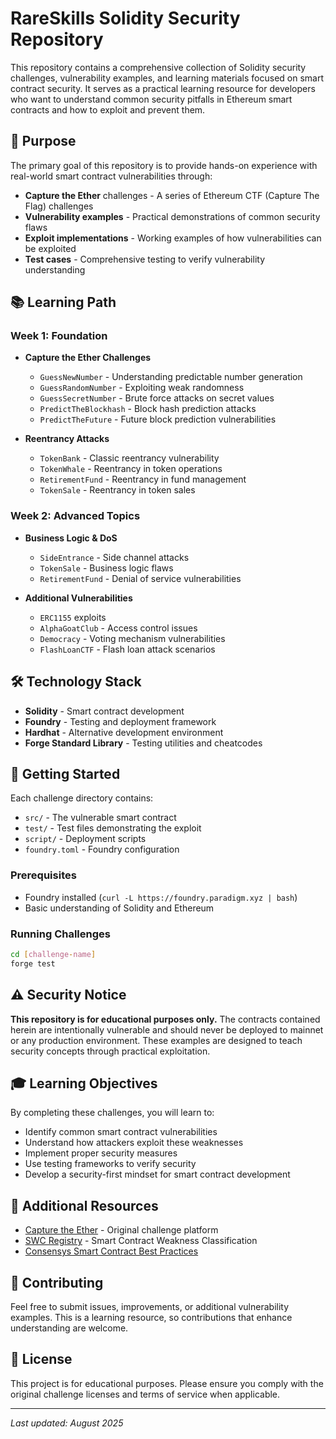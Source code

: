 # RareSkills Solidity Security Repository

This repository contains a comprehensive collection of Solidity security challenges, vulnerability examples, and learning materials focused on smart contract security. It serves as a practical learning resource for developers who want to understand common security pitfalls in Ethereum smart contracts and how to exploit and prevent them.

## 🎯 Purpose

The primary goal of this repository is to provide hands-on experience with real-world smart contract vulnerabilities through:
- **Capture the Ether** challenges - A series of Ethereum CTF (Capture The Flag) challenges
- **Vulnerability examples** - Practical demonstrations of common security flaws
- **Exploit implementations** - Working examples of how vulnerabilities can be exploited
- **Test cases** - Comprehensive testing to verify vulnerability understanding

## 📚 Learning Path

### Week 1: Foundation
- **Capture the Ether Challenges**
  - `GuessNewNumber` - Understanding predictable number generation
  - `GuessRandomNumber` - Exploiting weak randomness
  - `GuessSecretNumber` - Brute force attacks on secret values
  - `PredictTheBlockhash` - Block hash prediction attacks
  - `PredictTheFuture` - Future block prediction vulnerabilities

- **Reentrancy Attacks**
  - `TokenBank` - Classic reentrancy vulnerability
  - `TokenWhale` - Reentrancy in token operations
  - `RetirementFund` - Reentrancy in fund management
  - `TokenSale` - Reentrancy in token sales

### Week 2: Advanced Topics
- **Business Logic & DoS**
  - `SideEntrance` - Side channel attacks
  - `TokenSale` - Business logic flaws
  - `RetirementFund` - Denial of service vulnerabilities

- **Additional Vulnerabilities**
  - `ERC1155` exploits
  - `AlphaGoatClub` - Access control issues
  - `Democracy` - Voting mechanism vulnerabilities
  - `FlashLoanCTF` - Flash loan attack scenarios

## 🛠️ Technology Stack

- **Solidity** - Smart contract development
- **Foundry** - Testing and deployment framework
- **Hardhat** - Alternative development environment
- **Forge Standard Library** - Testing utilities and cheatcodes

## 🚀 Getting Started

Each challenge directory contains:
- `src/` - The vulnerable smart contract
- `test/` - Test files demonstrating the exploit
- `script/` - Deployment scripts
- `foundry.toml` - Foundry configuration

### Prerequisites
- Foundry installed (`curl -L https://foundry.paradigm.xyz | bash`)
- Basic understanding of Solidity and Ethereum

### Running Challenges
```bash
cd [challenge-name]
forge test
```

## ⚠️ Security Notice

**This repository is for educational purposes only.** The contracts contained herein are intentionally vulnerable and should never be deployed to mainnet or any production environment. These examples are designed to teach security concepts through practical exploitation.

## 🎓 Learning Objectives

By completing these challenges, you will learn to:
- Identify common smart contract vulnerabilities
- Understand how attackers exploit these weaknesses
- Implement proper security measures
- Use testing frameworks to verify security
- Develop a security-first mindset for smart contract development

## 📖 Additional Resources

- [Capture the Ether](https://capturetheether.com/) - Original challenge platform
- [SWC Registry](https://swcregistry.io/) - Smart Contract Weakness Classification
- [Consensys Smart Contract Best Practices](https://consensys.net/blog/developers/smart-contract-security-best-practices/)

## 🤝 Contributing

Feel free to submit issues, improvements, or additional vulnerability examples. This is a learning resource, so contributions that enhance understanding are welcome.

## 📄 License

This project is for educational purposes. Please ensure you comply with the original challenge licenses and terms of service when applicable.

---

*Last updated: August 2025*